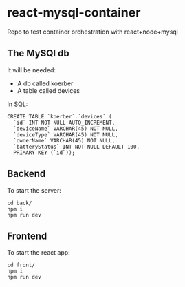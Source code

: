 # react-mysql-container
Repo to test container orchestration with react+node+mysql



## The MySQl db
It will be needed:
- A db called koerber
- A table called devices 

In SQL:
```
CREATE TABLE `koerber`.`devices` (
  `id` INT NOT NULL AUTO_INCREMENT,
  `deviceName` VARCHAR(45) NOT NULL,
  `deviceType` VARCHAR(45) NOT NULL,
  `ownerName` VARCHAR(45) NOT NULL,
  `batteryStatus` INT NOT NULL DEFAULT 100,
  PRIMARY KEY (`id`));
```

## Backend
To start the server:
```
cd back/
npm i
npm run dev
```

## Frontend
To start the react app:
```
cd front/
npm i
npm run dev
```
